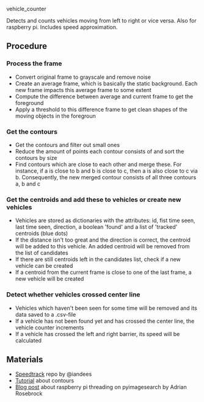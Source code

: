 vehicle_counter

Detects and counts vehicles moving from left to right or vice versa. Also for raspberry pi. Includes speed approximation.

## Procedure

### Process the frame
- Convert original frame to grayscale and remove noise
- Create an average frame, which is basically the static background. Each new frame impacts this average frame to some extent
- Compute the difference between average and current frame to get the foreground
- Apply a threshold to this difference frame to get clean shapes of the moving objects in the foregroun



### Get the contours
- Get the contours and filter out small ones
- Reduce the amount of points each contour consists of and sort the contours by size
- Find contours which are close to each other and merge these. For instance, if a is close to b and b is close to c, then a is also close to c via b. Consequently, the new merged contour consists of all three contours a, b and c



### Get the centroids and add these to vehicles or create new vehicles
- Vehicles are stored as dictionaries with the attributes: id, fist time seen, last time seen, direction, a boolean 'found' and a list of 'tracked' centroids (blue dots)
- If the distance isn't too great and the direction is correct, the centroid will be added to this vehicle. An added centroid will be removed from the list of candidates
- If there are still centroids left in the candidates list, check if a new vehicle can be created
- If a centroid from the current frame is close to one of the last frame, a new vehicle will be created

###  Detect whether vehicles crossed center line
- Vehicles which haven't been seen for some time will be removed and its data saved to a .csv-file
- If a vehicle has not been found yet and has crossed the center line, the vehicle counter increments
- If a vehicle has crossed the left and right barrier, its speed will be calculated


## Materials
- <a href="https://github.com/iandees/speedtrack">Speedtrack</a> repo by @iandees
- <a href="https://docs.opencv.org/3.3.1/d3/d05/tutorial_py_table_of_contents_contours.html">Tutorial</a> about contours
- <a href="https://www.pyimagesearch.com/2015/12/28/increasing-raspberry-pi-fps-with-python-and-opencv/">Blog post</a> about raspberry pi threading on pyimagesearch by Adrian Rosebrock
